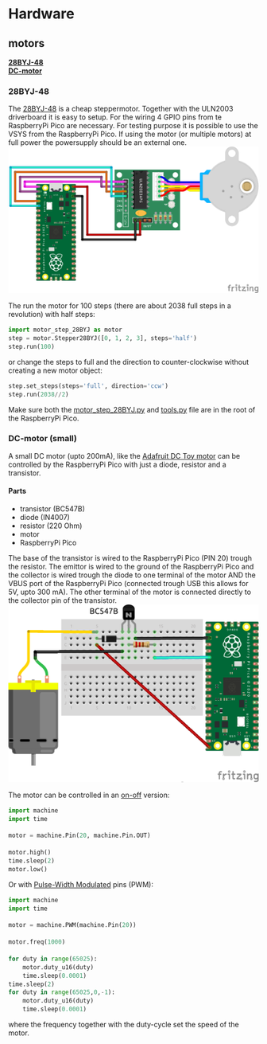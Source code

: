 # Hardware 

## motors
**[28BYJ-48](#28byj-48)** <br>
**[DC-motor](#dc-motor-small)** <br>


### 28BYJ-48
The [28BYJ-48](28byj48-step-motor-datasheet.pdf) is a cheap steppermotor. Together with the ULN2003 driverboard it is easy to setup.
For the wiring 4 GPIO pins from te RaspberryPi Pico are necessary. For testing purpose it is possible to use the VSYS from the RaspberryPi Pico. If using the motor (or multiple motors) at full power the powersupply should be an external one. 
![Wiring of the RaspberryPi Pico and the steppermotor](28BYJ.png)

The run the motor for 100 steps (there are about 2038 full steps in a revolution) with half steps: 
```python
import motor_step_28BYJ as motor
step = motor.Stepper28BYJ([0, 1, 2, 3], steps='half')
step.run(100)
```
or change the steps to full and the direction to counter-clockwise without creating a new motor object:
```python
step.set_steps(steps='full', direction='ccw')
step.run(2038//2)
```
Make sure both the [motor_step_28BYJ.py](motor_step_28BYJ.py) and [tools.py](tools.py) file are in the root of the RaspberryPi Pico.

### DC-motor (small)
A small DC motor (upto 200mA), like the [Adafruit DC Toy motor](https://www.adafruit.com/product/711) can be controlled by the RaspberryPi Pico with just a diode, resistor and a transistor. 

#### Parts
 - transistor (BC547B)
 - diode (IN4007)
 - resistor (220 Ohm)
 - motor
 - RaspberryPi Pico

The base of the transistor is wired to the RaspberryPi Pico (PIN 20) trough the resistor. The emittor is wired to the ground of the RaspberryPi Pico and the collector is wired trough the diode to one terminal of the motor AND the VBUS port of the RaspberryPi Pico (connected trough USB this allows for 5V, upto 300 mA). The other terminal of the motor is connected directly to the collector pin of the transistor. 
![Wiring of the RaspberryPi Pico and the DC-motor](DCmotor.png)

The motor can be controlled in an [on-off](motor_DC_onoff.py) version:
```python
import machine
import time

motor = machine.Pin(20, machine.Pin.OUT)

motor.high()
time.sleep(2)
motor.low()
```

Or with [Pulse-Width Modulated](motor_DC_PWM.py) pins (PWM):
```python
import machine
import time

motor = machine.PWM(machine.Pin(20))

motor.freq(1000)

for duty in range(65025):
    motor.duty_u16(duty)
    time.sleep(0.0001)
time.sleep(2)
for duty in range(65025,0,-1):
    motor.duty_u16(duty)
    time.sleep(0.0001)
```
where the frequency together with the duty-cycle set the speed of the motor.
